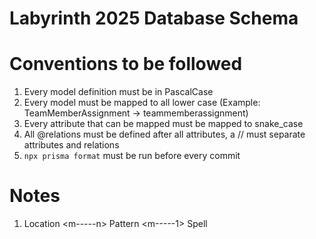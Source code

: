 # Labyrinth 2025 Database Schema

# Conventions to be followed
1. Every model definition must be in PascalCase
2. Every model must be mapped to all lower case (Example: TeamMemberAssignment -> teammemberassignment)
3. Every attribute that can be mapped must be mapped to snake_case
4. All @relations must be defined after all attributes, a // must separate attributes and relations
5. `npx prisma format` must be run before every commit

# Notes
1. Location \<m-----n> Pattern \<m-----1> Spell